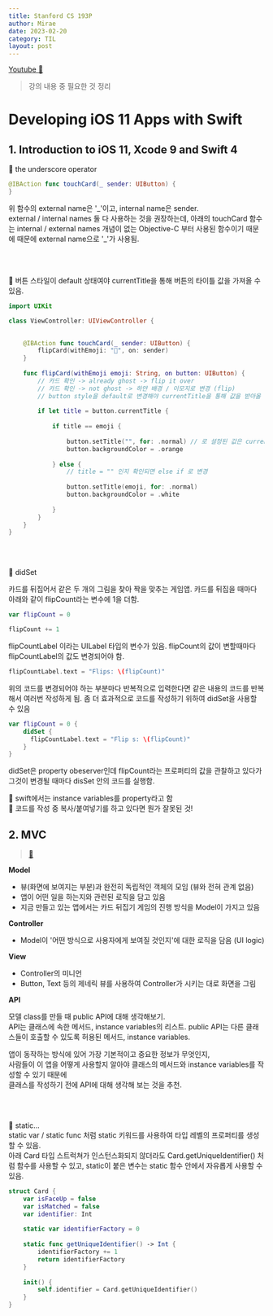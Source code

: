 ```yaml
---
title: Stanford CS 193P 
author: Mirae
date: 2023-02-20
category: TIL
layout: post
---
```


[Youtube 🔗](https://www.youtube.com/watch?v=TZL5AmwuwlA&list=PL3d_SFOiG7_8ofjyKzX6Nl1wZehbdiZC_)  
> 강의 내용 중 필요한 것 정리
  
  

# Developing iOS 11 Apps with Swift 
## 1. Introduction to iOS 11, Xcode 9 and Swift 4
  
  
📌 the underscore operator 
```swift
@IBAction func touchCard(_ sender: UIButton) {
}
```

위 함수의 external name은 '\_'이고, internal name은 sender.  
external / internal names 둘 다 사용하는 것을 권장하는데, 아래의 touchCard 함수는 internal / external names 개념이 없는 Objective-C 부터 사용된 함수이기 때문에 때문에 external name으로 '\_'가 사용됨.

<br><br>

📌 버튼 스타일이 default 상태여야 currentTitle을 통해 버튼의 타이틀 값을 가져올 수 있음. 
```swift
import UIKit

class ViewController: UIViewController {

    
    @IBAction func touchCard(_ sender: UIButton) {
        flipCard(withEmoji: "👻", on: sender)
    }
    
    func flipCard(withEmoji emoji: String, on button: UIButton) {
        // 카드 확인 -> already ghost -> flip it over
        // 카드 확인 -> not ghost -> 하얀 배경 / 이모지로 변경 (flip)
        // button style을 default로 변경해야 currentTitle을 통해 값을 받아올 수 있음
        
        if let title = button.currentTitle {
            
            if title == emoji {
                
                button.setTitle("", for: .normal) // 로 설정된 값은 currentTitle로 가져올 수 있음
                button.backgroundColor = .orange
                
            } else {
                // title = "" 인지 확인되면 else if 로 변경
                
                button.setTitle(emoji, for: .normal)
                button.backgroundColor = .white
                
            }
        }
    }
}
```

<br><br>
   
📌 didSet 
  
카드를 뒤집어서 같은 두 개의 그림을 찾아 짝을 맞추는 게임앱. 
카드를 뒤집을 때마다 아래와 같이 flipCount라는 변수에 1을 더함.
```swift 
var flipCount = 0
```

```swift
flipCount += 1 
```
flipCountLabel 이라는 UILabel 타입의 변수가 있음.
flipCount의 값이 변할때마다 flipCountLabel의 값도 변경되어야 함. 

```swift
flipCountLabel.text = "Flips: \(flipCount)"
```
위의 코드를 변경되어야 하는 부분마다 반복적으로 입력한다면 같은 내용의 코드를 반복해서 여러번 작성하게 됨.
좀 더 효과적으로 코드를 작성하기 위하여 didSet을 사용할 수 있음 

```swift 
var flipCount = 0 {
    didSet {
      flipCountLabel.text = "Flip s: \(flipCount)"  
    }
}
```
didSet은 property obeserver인데 flipCount라는 프로퍼티의 값을 관찰하고 있다가
그것이 변경될 때마다 disSet 안의 코드를 실행함. 


📌 swift에서는 instance variables를 property라고 함  
📌 코드를 작성 중 복사/붙여넣기를 하고 있다면 뭔가 잘못된 것!

  
## 2. MVC

> [🔗](https://youtu.be/gI3pz7eFgfo)  

<b>Model</b>
- 뷰(화면에 보여지는 부분)과 완전히 독립적인 객체의 모임 (뷰와 전혀 관계 없음)
- 앱이 어떤 일을 하는지와 관련된 로직을 담고 있음 
- 지금 만들고 있는 앱에서는 카드 뒤집기 게임의 진행 방식을 Model이 가지고 있음

<b>Controller</b>
- Model이 '어떤 방식으로 사용자에게 보여질 것인지'에 대한 로직을 담음 (UI logic)

<b>View</b>
- Controller의 미니언
- Button, Text 등의 제네릭 뷰를 사용하여 Controller가 시키는 대로 화면을 그림 
  
<b>API</b>  
  
모델 class를 만들 때 public API에 대해 생각해보기.  
API는 클래스에 속한 메서드, instance variables의 리스트.
public API는 다른 클래스들이 호출할 수 있도록 허용된 메서드, instance variables.
  
앱이 동작하는 방식에 있어 가장 기본적이고 중요한 정보가 무엇인지,  
사람들이 이 앱을 어떻게 사용할지 알아야 클래스의 메서드와 instance variables를 작성할 수 있기 때문에  
클래스를 작성하기 전에 API에 대해 생각해 보는 것을 추천.

<br><br>

📌 static...  
static var / static func 처럼 static 키워드를 사용하여 타입 레벨의 프로퍼티를 생성할 수 있음.  
아래 Card 타입 스트럭쳐가 인스턴스화되지 않더라도 Card.getUniqueIdentifier() 처럼 함수를 사용할 수 있고, static이 붙은 변수는 static 함수 안에서 자유롭게 사용할 수 있음.

```swift
struct Card {
    var isFaceUp = false
    var isMatched = false
    var identifier: Int
    
    static var identifierFactory = 0
    
    static func getUniqueIdentifier() -> Int {
        identifierFactory += 1
        return identifierFactory
    }
    
    init() {
        self.identifier = Card.getUniqueIdentifier()
    }
}
```


